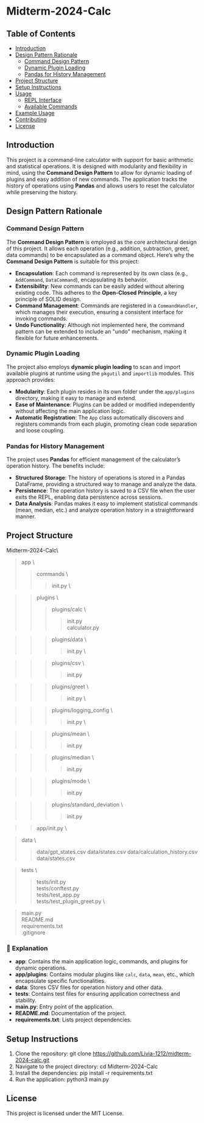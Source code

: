 # Midterm-2024-Calc

## Table of Contents
- [Introduction](#introduction)
- [Design Pattern Rationale](#design-pattern-rationale)
  - [Command Design Pattern](#command-design-pattern)
  - [Dynamic Plugin Loading](#dynamic-plugin-loading)
  - [Pandas for History Management](#pandas-for-history-management)
- [Project Structure](#project-structure)
- [Setup Instructions](#setup-instructions)
- [Usage](#usage)
  - [REPL Interface](#repl-interface)
  - [Available Commands](#available-commands)
- [Example Usage](#example-usage)
- [Contributing](#contributing)
- [License](#license)

## Introduction
This project is a command-line calculator with support for basic arithmetic and statistical operations. It is designed with modularity and flexibility in mind, using the **Command Design Pattern** to allow for dynamic loading of plugins and easy addition of new commands. The application tracks the history of operations using **Pandas** and allows users to reset the calculator while preserving the history.

## Design Pattern Rationale

### Command Design Pattern
The **Command Design Pattern** is employed as the core architectural design of this project. It allows each operation (e.g., addition, subtraction, greet, data commands) to be encapsulated as a command object. Here’s why the **Command Design Pattern** is suitable for this project:
- **Encapsulation**: Each command is represented by its own class (e.g., `AddCommand`, `DataCommand`), encapsulating its behavior.
- **Extensibility**: New commands can be easily added without altering existing code. This adheres to the **Open-Closed Principle**, a key principle of SOLID design.
- **Command Management**: Commands are registered in a `CommandHandler`, which manages their execution, ensuring a consistent interface for invoking commands.
- **Undo Functionality**: Although not implemented here, the command pattern can be extended to include an "undo" mechanism, making it flexible for future enhancements.

### Dynamic Plugin Loading
The project also employs **dynamic plugin loading** to scan and import available plugins at runtime using the `pkgutil` and `importlib` modules. This approach provides:
- **Modularity**: Each plugin resides in its own folder under the `app/plugins` directory, making it easy to manage and extend.
- **Ease of Maintenance**: Plugins can be added or modified independently without affecting the main application logic.
- **Automatic Registration**: The `App` class automatically discovers and registers commands from each plugin, promoting clean code separation and loose coupling.

### Pandas for History Management
The project uses **Pandas** for efficient management of the calculator’s operation history. The benefits include:
- **Structured Storage**: The history of operations is stored in a Pandas DataFrame, providing a structured way to manage and analyze the data.
- **Persistence**: The operation history is saved to a CSV file when the user exits the REPL, enabling data persistence across sessions.
- **Data Analysis**: Pandas makes it easy to implement statistical commands (mean, median, etc.) and analyze operation history in a straightforward manner.

## Project Structure
Midterm-2024-Calc\
> app \
>> commands \
>>> init.py \

>> plugins \
>>> plugins/calc \
>>>> init.py \
>>>> calculator.py

>>> plugins/data \
>>>> init.py \

>>> plugins/csv \
>>>> init.py

>>> plugins/greet \
>>>> init.py \

>>> plugins/logging_config \
>>>> init.py \

>>> plugins/mean \
>>>> init.py

>>> plugins/median \
>>>> init.py

>>> plugins/mode \
>>>> init.py

>>> plugins/standard_deviation \
>>>> init.py

>> app/init.py \

> data \
>> data/gpt_states.csv 
>> data/states.csv 
>> data/calculation_history.csv
>> data/states.csv

> tests \
>> tests/init.py \
>> tests/conftest.py \
>> tests/test_app.py \
>> tests/test_plugin_greet.py \


>  main.py \
> README.md \
> requirements.txt \
> .gitignore



### 📝 **Explanation**
- **app**: Contains the main application logic, commands, and plugins for dynamic operations.
- **app/plugins**: Contains modular plugins like `calc`, `data`, `mean`, etc., which encapsulate specific functionalities.
- **data**: Stores CSV files for operation history and other data.
- **tests**: Contains test files for ensuring application correctness and stability.
- **main.py**: Entry point of the application.
- **README.md**: Documentation of the project.
- **requirements.txt**: Lists project dependencies.

## Setup Instructions
1. Clone the repository: git clone https://github.com/Livia-1212/midterm-2024-calc.git
2. Navigate to the project directory: cd Midterm-2024-Calc
3. Install the dependencies: pip install -r requirements.txt
4. Run the application: python3 main.py

## License
This project is licensed under the MIT License.
